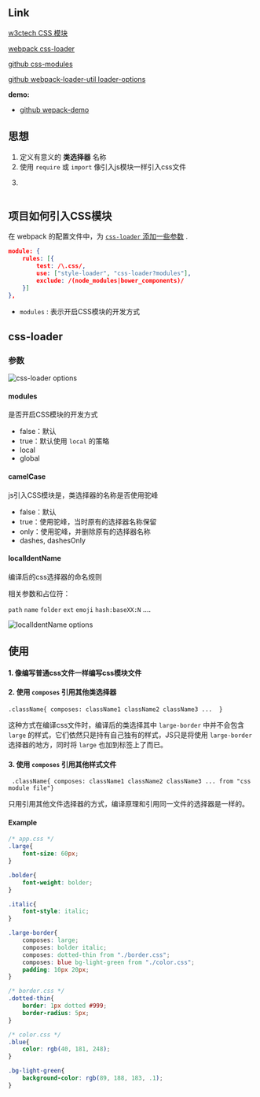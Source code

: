 ## Link

[w3ctech  CSS 模块](<https://www.w3ctech.com/topic/1479>)

[webpack  css-loader](<https://webpack.js.org/loaders/css-loader/#root>)

[github  css-modules](<https://github.com/css-modules/css-modules>)

[github  webpack-loader-util loader-options](<https://github.com/webpack/loader-utils#interpolatename>)

**demo:**   

- [github  wepack-demo](<https://github.com/css-modules/webpack-demo>)



## 思想

1. 定义有意义的 **类选择器** 名称
2. 使用 `require`  或 `import` 像引入js模块一样引入css文件
3.  ```



## 项目如何引入CSS模块

在 webpack 的配置文件中，为 [`css-loader` 添加一些参数](https://webpack.js.org/loaders/css-loader/#root) . 

```json
module: {
    rules: [{
        test: /\.css/,
        use: ["style-loader", "css-loader?modules"],
        exclude: /(node_modules|bower_components)/
    }]
},
```

- `modules` : 表示开启CSS模块的开发方式



## css-loader

### 参数

![css-loader options](E:\CssStation\css-module\css-modules-doc\pic\css-loader-options.png)

#### modules

是否开启CSS模块的开发方式

- false：默认
- true：默认使用 `local` 的策略
- local
- global

#### camelCase

js引入CSS模块是，类选择器的名称是否使用驼峰

- false：默认
- true：使用驼峰，当时原有的选择器名称保留
- only：使用驼峰，并删除原有的选择器名称
- dashes, dashesOnly

#### localIdentName

编译后的css选择器的命名规则

相关参数和占位符：  

`path` `name` `folder` `ext` `emoji` `hash:baseXX:N` ....

![localIdentName options](E:\CssStation\css-module\css-modules-doc\pic\localIdentName-options.png)



## 使用

#### 1. 像编写普通css文件一样编写css模块文件

#### 2. 使用 `composes` 引用其他类选择器

`.className{ composes: className1 className2 className3 ...  }`

这种方式在编译css文件时，编译后的类选择其中 `large-border` 中并不会包含 `large` 的样式，它们依然只是持有自己独有的样式，JS只是将使用 `large-border` 选择器的地方，同时将 `large` 也加到标签上了而已。

#### 3. 使用 `composes` 引用其他样式文件

` .className{ composes: className1 className2 className3 ... from "css module file"}`

只用引用其他文件选择器的方式，编译原理和引用同一文件的选择器是一样的。

#### Example

```css
/* app.css */
.large{
    font-size: 60px;
}

.bolder{
    font-weight: bolder;
}

.italic{
    font-style: italic;
}

.large-border{
    composes: large;
    composes: bolder italic;
    composes: dotted-thin from "./border.css";
    composes: blue bg-light-green from "./color.css";
    padding: 10px 20px;
}

/* border.css */
.dotted-thin{
    border: 1px dotted #999;
    border-radius: 5px;
}

/* color.css */
.blue{
    color: rgb(40, 181, 248);
}

.bg-light-green{
    background-color: rgb(89, 188, 183, .1);
}
```

